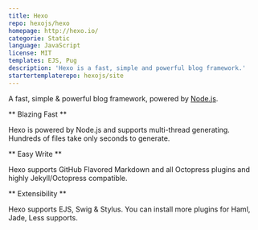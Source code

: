 ```yaml
---
title: Hexo
repo: hexojs/hexo
homepage: http://hexo.io/
categorie: Static
language: JavaScript
license: MIT
templates: EJS, Pug
description: 'Hexo is a fast, simple and powerful blog framework.'
startertemplaterepo: hexojs/site 
---
```


A fast, simple & powerful blog framework, powered by [Node.js](http://nodejs.org).

** Blazing Fast **

Hexo is powered by Node.js and supports multi-thread generating. Hundreds of files take only seconds to generate.

** Easy Write **

Hexo supports GitHub Flavored Markdown and all Octopress plugins and highly Jekyll/Octopress compatible.

** Extensibility **

Hexo supports EJS, Swig & Stylus. You can install more plugins for Haml, Jade, Less supports.
